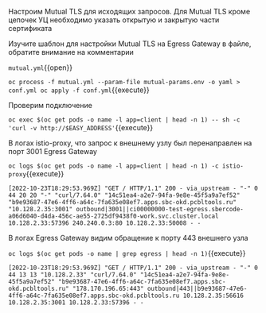 Настроим Mutual TLS для исходящих запросов. Для Mutual TLS кроме цепочек УЦ необходимо указать открытую и закрытую части
сертификата

Изучите шаблон для настройки Mutual TLS на Egress Gateway в файле, обратите внимание на комментарии

`mutual.yml`{{open}}

`oc process -f mutual.yml --param-file mutual-params.env -o yaml > conf.yml
oc apply -f conf.yml`{{execute}}

Проверим подключение

`oc exec $(oc get pods -o name -l app=client | head -n 1) -- sh -c 'curl -v http://$EASY_ADDRESS'`{{execute}}

В логах istio-proxy, что запрос к внешнему узлу был перенаправлен на порт 3001 Egress Gateway

`oc logs $(oc get pods -o name -l app=client | head -n 1) -c istio-proxy`{{execute}}

`[2022-10-23T18:29:53.969Z] "GET / HTTP/1.1" 200 - via_upstream - "-" 0 44 20 20 "-" "curl/7.64.0" "14c51ea4-a2e7-94fa-9e8e-45f5a9a7ef52" "b9e93687-47e6-4ff6-a64c-7fa635e08ef7.apps.sbc-okd.pcbltools.ru" "10.128.2.35:3001" outbound|3001||ci00000000-test-egress.sbercode-a06d6040-d4da-456c-ae55-2725df9438f0-work.svc.cluster.local 10.128.2.33:57396 240.240.0.3:80 10.128.2.33:50008 - -`

В логах Egress Gateway видим обращение к порту 443 внешнего узла

`oc logs $(oc get pods -o name | grep egress | head -n 1)`{{execute}}

`[2022-10-23T18:29:53.969Z] "GET / HTTP/1.1" 200 - via_upstream - "-" 0 44 13 13 "10.128.2.33" "curl/7.64.0" "14c51ea4-a2e7-94fa-9e8e-45f5a9a7ef52" "b9e93687-47e6-4ff6-a64c-7fa635e08ef7.apps.sbc-okd.pcbltools.ru" "178.170.196.65:443" outbound|443||b9e93687-47e6-4ff6-a64c-7fa635e08ef7.apps.sbc-okd.pcbltools.ru 10.128.2.35:56616 10.128.2.35:3001 10.128.2.33:57396 - -`